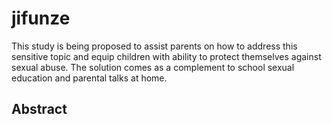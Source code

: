 # jifunze

This study is being proposed to assist parents on how to address this sensitive topic and equip children with ability to protect themselves against sexual abuse. The solution comes as a complement to school sexual education and parental talks at home. 

## Abstract

